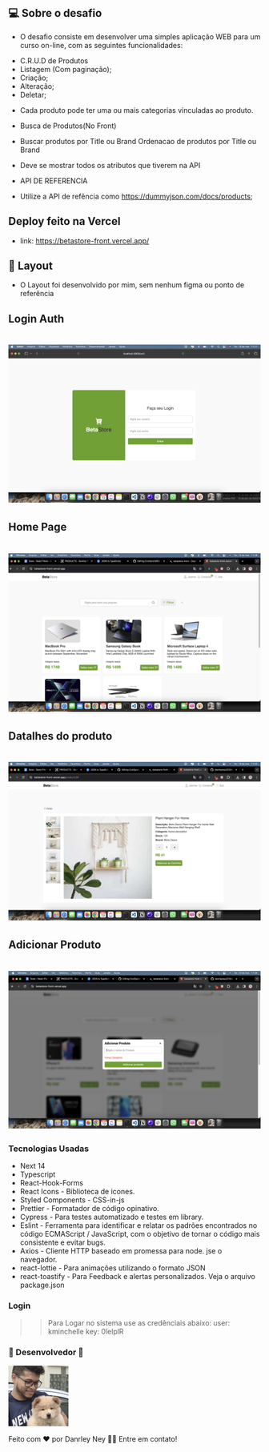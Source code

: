 ## 💻 Sobre o desafio

- O desafio consiste em desenvolver uma simples aplicação WEB para um curso on-line, com as seguintes funcionalidades:

* C.R.U.D de Produtos
* Listagem (Com paginação);
* Criação;
* Alteração;
* Deletar;

- Cada produto pode ter uma ou mais categorias vinculadas ao produto.
- Busca de Produtos(No Front)
- Buscar produtos por Title ou Brand Ordenacao de produtos por Title ou Brand

- Deve se mostrar todos os atributos que tiverem na API

- API DE REFERENCIA
- Utilize a API de refência como https://dummyjson.com/docs/products;



## Deploy feito na Vercel
- link: <a> https://betastore-front.vercel.app/</a>

## 🔖 Layout

- O Layout foi desenvolvido por mim, sem nenhum figma ou ponto de referência

## Login Auth

<h1 align="center">
  <img alt="CoinSync" title="CoinSync" src=".github/login.png" />
</h1>


## Home Page

<h1 align="center">
  <img alt="CoinSync" title="CoinSync" src=".github/home.png" />
</h1>

## Datalhes do produto

<h1 align="center">
  <img alt="CoinSync" title="CoinSync" src=".github/details.png" />
</h1>


## Adicionar Produto

<h1 align="center">
  <img alt="CoinSync" title="CoinSync" src=".github/modal.png" />
</h1>



### Tecnologias Usadas

- Next 14
- Typescript
- React-Hook-Forms
- React Icons - Biblioteca de icones.
- Styled Components - CSS-in-js
- Prettier - Formatador de código opinativo.
- Cypress - Para testes automatizado e testes em library.
- Eslint - Ferramenta para identificar e relatar os padrões encontrados no código ECMAScript /
  JavaScript, com o objetivo de tornar o código mais consistente e evitar bugs.
- Axios - Cliente HTTP baseado em promessa para node. jse o navegador.
- react-lottie - Para animações utilizando o formato JSON
- react-toastify - Para Feedback e alertas personalizados.
Veja o arquivo <a>package.json</a>

### Login 
>> Para Logar no sistema use as credênciais abaixo: 
>> user: kminchelle
>> key: 0lelplR

### 🦸 Desenvolvedor 🤘

<img width="120" src=".github/eu.png"/>

Feito com ❤️ por Danrley Ney 👋🏽 Entre em contato!



